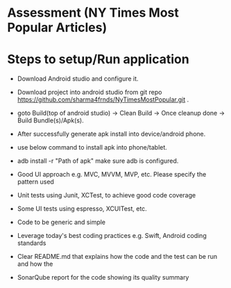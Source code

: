 # Assessment (NY Times Most Popular Articles)

# Steps to setup/Run application
* Download Android studio and configure it.
* Download project into android studio from git repo https://github.com/sharma4frnds/NyTimesMostPopular.git .
* goto Build(top of android studio) -> Clean Build -> Once cleanup done -> Build Bundle(s)/Apk(s).
* After successfully generate apk install into device/android phone.
* use below command to install apk into phone/tablet. 
* adb install -r "Path of apk" make sure adb is configured. 




* Good UI approach e.g. MVC, MVVM, MVP, etc. Please specify the pattern used
* Unit tests using Junit, XCTest, to achieve good code coverage
* Some UI tests using espresso, XCUITest, etc.
* Code to be generic and simple
* Leverage today's best coding practices e.g. Swift, Android coding standards
* Clear README.md that explains how the code and the test can be run and how the
* SonarQube report for the code showing its quality summary